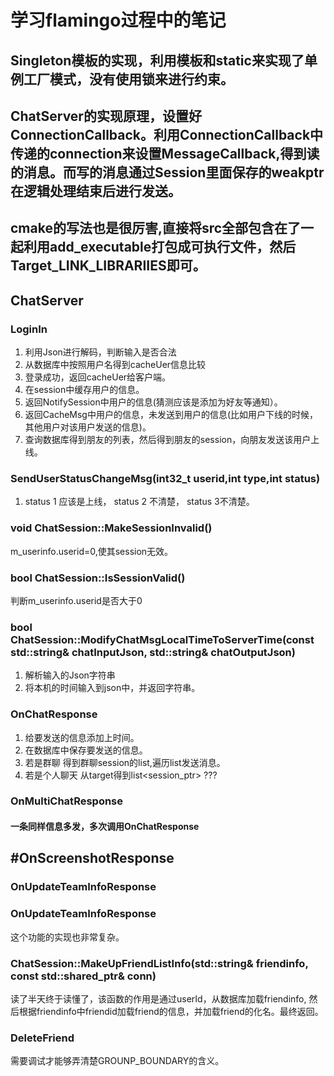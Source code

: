 # 学习flamingo过程中的笔记

## Singleton模板的实现，利用模板和static来实现了单例工厂模式，没有使用锁来进行约束。

## ChatServer的实现原理，设置好ConnectionCallback。利用ConnectionCallback中传递的connection来设置MessageCallback,得到读的消息。而写的消息通过Session里面保存的weakptr在逻辑处理结束后进行发送。

## cmake的写法也是很厉害,直接将src全部包含在了一起利用add_executable打包成可执行文件，然后Target_LINK_LIBRARIIES即可。

## ChatServer
### LoginIn
1. 利用Json进行解码，判断输入是否合法
2. 从数据库中按照用户名得到cacheUer信息比较
3.  登录成功，返回cacheUer给客户端。
4. 在session中缓存用户的信息。
5. 返回NotifySession中用户的信息(猜测应该是添加为好友等通知）。
6. 返回CacheMsg中用户的信息，未发送到用户的信息(比如用户下线的时候，其他用户对该用户发送的信息)。
7.  查询数据库得到朋友的列表，然后得到朋友的session，向朋友发送该用户上线。



### SendUserStatusChangeMsg(int32_t userid,int type,int status)
1. status 1 应该是上线， status 2 不清楚， status 3不清楚。

### void ChatSession::MakeSessionInvalid()
m_userinfo.userid=0,使其session无效。

### bool ChatSession::IsSessionValid()
判断m_userinfo.userid是否大于0

### bool ChatSession::ModifyChatMsgLocalTimeToServerTime(const std::string& chatInputJson, std::string& chatOutputJson)
1. 解析输入的Json字符串
2. 将本机的时间输入到json中，并返回字符串。


### OnChatResponse
1. 给要发送的信息添加上时间。
2. 在数据库中保存要发送的信息。
3. 若是群聊
     得到群聊session的list,遍历list发送消息。
4.  若是个人聊天
    从target得到list<session_ptr> ???

### OnMultiChatResponse
#### 一条同样信息多发，多次调用OnChatResponse


## #OnScreenshotResponse

### OnUpdateTeamInfoResponse

### OnUpdateTeamInfoResponse
 这个功能的实现也非常复杂。

### ChatSession::MakeUpFriendListInfo(std::string& friendinfo, const std::shared_ptr<TcpConnection>& conn)
 读了半天终于读懂了，该函数的作用是通过userId，从数据库加载friendinfo, 然后根据friendinfo中friendid加载friend的信息，并加载friend的化名。最终返回。

 ### DeleteFriend
 需要调试才能够弄清楚GROUNP_BOUNDARY的含义。
 